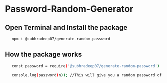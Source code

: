# Password-Random-Generator

## Open Terminal and Install the package

```bash
   npm i @subhradeep07/generate-random-password
```
## How the package works
```bash
   const password = require('@subhradeep07/generate-random-password')

   console.log(password(n)); //This will give you a random password of n alphanumeric characters
```

